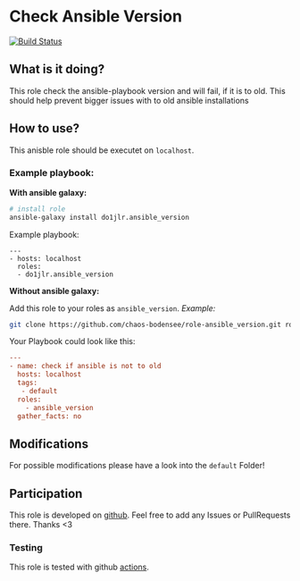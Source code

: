  Check Ansible Version
========================
[![Build Status](https://travis-ci.org/chaos-bodensee/role-ansible_version.svg?branch=master)](https://travis-ci.org/chaos-bodensee/role-ansible_version)

 What is it doing?
--------------

This role check the ansible-playbook version and will fail, if it is to old.
This should help prevent bigger issues with to old ansible installations

 How to use?
-----------
This anisble role should be executet on ``localhost``.

### Example playbook:
**With ansible galaxy:**

```bash
# install role
ansible-galaxy install do1jlr.ansible_version
```

Example playbook:
```
---
- hosts: localhost
  roles:
  - do1jlr.ansible_version
```

**Without ansible galaxy:**

Add this role to your roles as ``ansible_version``. *Example:*
```bash
git clone https://github.com/chaos-bodensee/role-ansible_version.git roles/ansible_version
```

Your Playbook could look like this:
```ini
---
- name: check if ansible is not to old
  hosts: localhost
  tags:
   - default
  roles:
    - ansible_version
  gather_facts: no
```

 Modifications
------------

For possible modifications please have a look into the ``default`` Folder!


 Participation
-------------
This role is developed on [github](https://github.com/chaos-bodensee/role-ansible_version.git).
Feel free to add any Issues or PullRequests there. Thanks <3


### Testing
This role is tested with github [actions](https://github.com/chaos-bodensee/role-ansible_version/actions).
